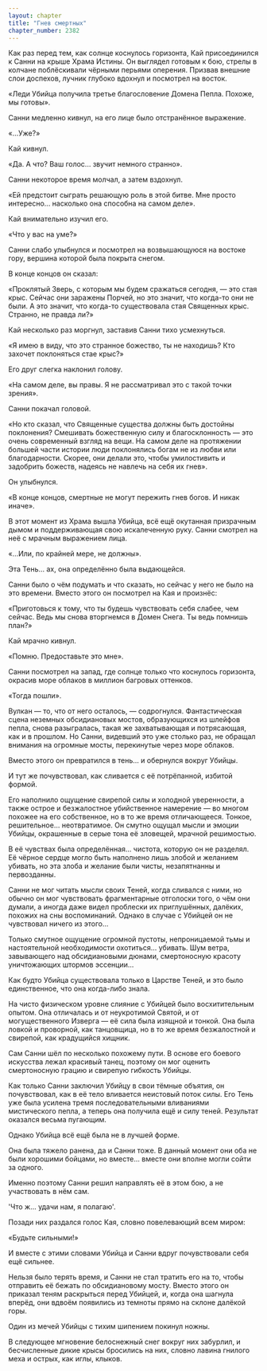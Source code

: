 ```yaml
---
layout: chapter
title: "Гнев смертных"
chapter_number: 2382
---
```




Как раз перед тем, как солнце коснулось горизонта, Кай присоединился к Санни на крыше Храма Истины. Он выглядел готовым к бою, стрелы в колчане поблёскивали чёрными перьями оперения. Призвав внешние слои доспехов, лучник глубоко вдохнул и посмотрел на восток.

«Леди Убийца получила третье благословение Домена Пепла. Похоже, мы готовы».

Санни медленно кивнул, на его лице было отстранённое выражение.

«...Уже?»

Кай кивнул.

«Да. А что? Ваш голос... звучит немного странно».

Санни некоторое время молчал, а затем вздохнул.

«Ей предстоит сыграть решающую роль в этой битве. Мне просто интересно... насколько она способна на самом деле».

Кай внимательно изучил его.

«Что у вас на уме?»

Санни слабо улыбнулся и посмотрел на возвышающуюся на востоке гору, вершина которой была покрыта снегом.

В конце концов он сказал:

«Проклятый Зверь, с которым мы будем сражаться сегодня, — это стая крыс. Сейчас они заражены Порчей, но это значит, что когда-то они не были. А это значит, что когда-то существовала стая Священных крыс. Странно, не правда ли?»

Кай несколько раз моргнул, заставив Санни тихо усмехнуться.

«Я имею в виду, что это странное божество, ты не находишь? Кто захочет поклоняться стае крыс?»

Его друг слегка наклонил голову.

«На самом деле, вы правы. Я не рассматривал это с такой точки зрения».

Санни покачал головой.

«Но кто сказал, что Священные существа должны быть достойны поклонения? Смешивать божественную силу и благосклонность — это очень современный взгляд на вещи. На самом деле на протяжении большей части истории люди поклонялись богам не из любви или благодарности. Скорее, они делали это, чтобы умилостивить и задобрить божеств, надеясь не навлечь на себя их гнев».

Он улыбнулся.

«В конце концов, смертные не могут пережить гнев богов. И никак иначе».

В этот момент из Храма вышла Убийца, всё ещё окутанная призрачным дымом и поддерживающая свою искалеченную руку. Санни смотрел на неё с мрачным выражением лица.

«...Или, по крайней мере, не должны».

Эта Тень... ах, она определённо была выдающейся.

Санни было о чём подумать и что сказать, но сейчас у него не было на это времени. Вместо этого он посмотрел на Кая и произнёс:

«Приготовься к тому, что ты будешь чувствовать себя слабее, чем сейчас. Ведь мы снова вторгнемся в Домен Снега. Ты ведь помнишь план?»

Кай мрачно кивнул.

«Помню. Предоставьте это мне».

Санни посмотрел на запад, где солнце только что коснулось горизонта, окрасив море облаков в миллион багровых оттенков.

«Тогда пошли».

Вулкан — то, что от него осталось, — содрогнулся. Фантастическая сцена неземных обсидиановых мостов, образующихся из шлейфов пепла, снова разыгралась, такая же захватывающая и потрясающая, как и в прошлом. Но Санни, видевший это уже столько раз, не обращал внимания на огромные мосты, перекинутые через море облаков.

Вместо этого он превратился в тень... и обернулся вокруг Убийцы.

И тут же почувствовал, как сливается с её потрёпанной, избитой формой.

Его наполнило ощущение свирепой силы и холодной уверенности, а также острое и безжалостное убийственное намерение — во многом похожее на его собственное, но в то же время отличающееся. Тонкое, решительное... неотвратимое. Он смутно ощущал мысли и эмоции Убийцы, окрашенные в серые тона её зловещей, мрачной решимостью.

В её чувствах была определённая... чистота, которую он не разделял. Её чёрное сердце могло быть наполнено лишь злобой и желанием убивать, но эта злоба и желание были чисты, незапятнанны и первозданны.

Санни не мог читать мысли своих Теней, когда сливался с ними, но обычно он мог чувствовать фрагментарные отголоски того, о чём они думали, а иногда даже видел проблески их приглушённых, далёких, похожих на сны воспоминаний. Однако в случае с Убийцей он не чувствовал ничего из этого...

Только смутное ощущение огромной пустоты, непроницаемой тьмы и настоятельной необходимости охотиться... убивать. Шум ветра, завывающего над обсидиановыми дюнами, смертоносную красоту уничтожающих штормов эссенции...

Как будто Убийца существовала только в Царстве Теней, и это было единственное, что она когда-либо знала.

На чисто физическом уровне слияние с Убийцей было восхитительным опытом. Она отличалась и от неукротимой Святой, и от могущественного Изверга — её сила была изящной и тонкой. Она была ловкой и проворной, как танцовщица, но в то же время безжалостной и свирепой, как крадущийся хищник.

Сам Санни шёл по несколько похожему пути. В основе его боевого искусства лежал красивый танец, поэтому он мог оценить смертоносную грацию и свирепую гибкость Убийцы.

Как только Санни заключил Убийцу в свои тёмные объятия, он почувствовал, как в её тело вливается неистовый поток силы. Его Тень уже была усилена тремя последовательными вливаниями мистического пепла, а теперь она получила ещё и силу теней. Результат оказался весьма пугающим.

Однако Убийца всё ещё была не в лучшей форме.

Она была тяжело ранена, да и Санни тоже. В данный момент они оба не были хорошими бойцами, но вместе... вместе они вполне могли сойти за одного.

Именно поэтому Санни решил направлять её в этом бою, а не участвовать в нём сам.

'Что ж... удачи нам, я полагаю'.

Позади них раздался голос Кая, словно повелевающий всем миром:

«Будьте сильными!»

И вместе с этими словами Убийца и Санни вдруг почувствовали себя ещё сильнее.

Нельзя было терять время, и Санни не стал тратить его на то, чтобы отправить её бежать по обсидиановому мосту. Вместо этого он приказал теням раскрыться перед Убийцей, и, когда она шагнула вперёд, они вдвоём появились из темноты прямо на склоне далёкой горы.

Один из мечей Убийцы с тихим шипением покинул ножны.

В следующее мгновение белоснежный снег вокруг них забурлил, и бесчисленные дикие крысы бросились на них, словно лавина гнилого меха и острых, как иглы, клыков.

